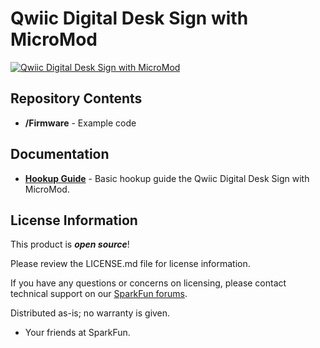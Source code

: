 Qwiic Digital Desk Sign with MicroMod
========================================

[![Qwiic Digital Desk Sign with MicroMod](https://cdn.sparkfun.com/r/600-600/assets/learn_tutorials/1/4/0/2/Qwiic_Digital_Desk_Sign_MicroMod_SAMD51_Host_USB_Keyboard_Message.jpg)](https://learn.sparkfun.com/tutorials/qwiic-digital-desk-sign-with-micromod)




Repository Contents
-------------------
* **/Firmware** - Example code 



Documentation
--------------
* **[Hookup Guide](https://learn.sparkfun.com/tutorials/qwiic-digital-desk-sign-with-micromod)** - Basic hookup guide  the Qwiic Digital Desk Sign with MicroMod.



License Information
-------------------

This product is _**open source**_! 

Please review the LICENSE.md file for license information. 

If you have any questions or concerns on licensing, please contact technical support on our [SparkFun forums](https://forum.sparkfun.com/viewforum.php?f=152).

Distributed as-is; no warranty is given.

- Your friends at SparkFun.

_<COLLABORATION CREDIT>_
